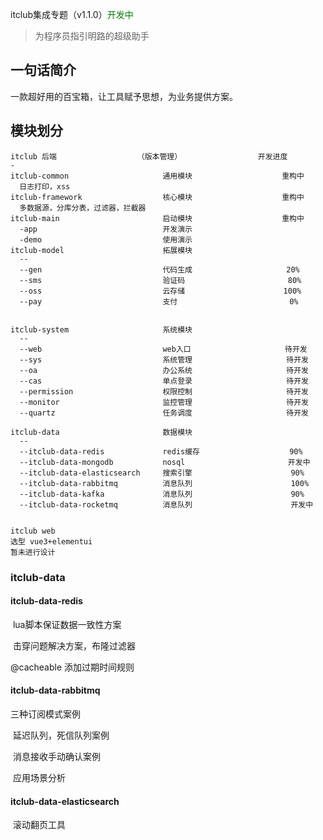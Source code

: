 itclub集成专题（v1.1.0）<font style="color:green" >开发中</font>

> 为程序员指引明路的超级助手

## 一句话简介

一款超好用的百宝箱，让工具赋予思想，为业务提供方案。

## 模块划分

```
itclub 后端                  （版本管理）                 开发进度
- 
itclub-common                     通用模块                    重构中
  日志打印，xss
itclub-framework                  核心模块                    重构中
  多数据源，分库分表，过滤器，拦截器
itclub-main                       启动模块                    重构中    
  -app                            开发演示
  -demo                           使用演示
itclub-model                      拓展模块             
  --   
  --gen                           代码生成                     20%
  --sms                           验证码                       80%
  --oss                           云存储                      100%
  --pay                           支付                         0%

  
itclub-system                     系统模块            
  --
  --web                           web入口                     待开发
  --sys                           系统管理                     待开发
  --oa                            办公系统                     待开发
  --cas                           单点登录                     待开发
  --permission                    权限控制                     待开发
  --monitor                       监控管理                     待开发
  --quartz                        任务调度                     待开发
  
itclub-data                       数据模块                      
  --
  --itclub-data-redis             redis缓存                    90%      
  --itclub-data-mongodb           nosql                       开发中
  --itclub-data-elasticsearch     搜索引擎                      90%           
  --itclub-data-rabbitmq          消息队列                      100%
  --itclub-data-kafka             消息队列                      90%
  --itclub-data-rocketmq          消息队列                      开发中
  
  
itclub web
选型 vue3+elementui
暂未进行设计
```



### itclub-data

#### itclub-data-redis

​	lua脚本保证数据一致性方案

​    击穿问题解决方案，布隆过滤器

@cacheable 添加过期时间规则

#### itclub-data-rabbitmq

三种订阅模式案例

​	延迟队列，死信队列案例

​	消息接收手动确认案例

​    应用场景分析

#### itclub-data-elasticsearch

​    滚动翻页工具